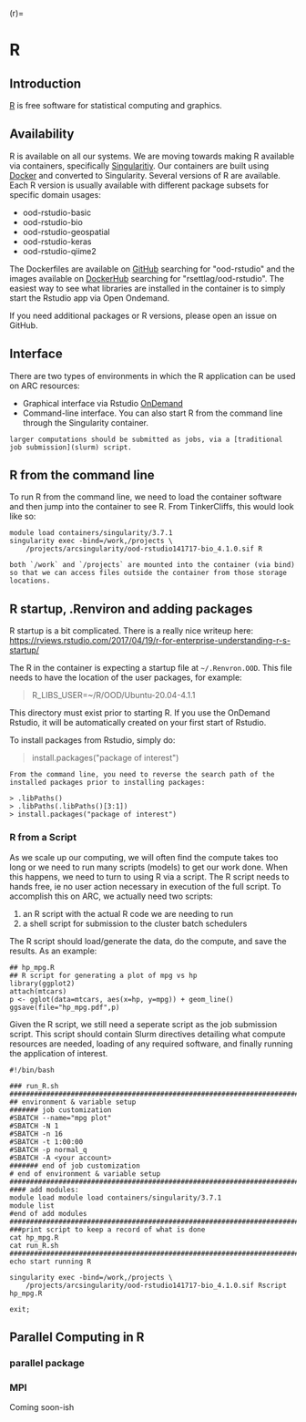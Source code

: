 (r)=

# R

## Introduction

[R](https://www.r-project.org/) is free software for statistical computing and graphics.   

## Availability

R is available on all our systems.  We are moving towards making R available via containers, specifically [Singularitiy](https://singularity.hpcng.org/).  Our containers are built using [Docker](https://www.docker.com) and converted to Singularity.  Several versions of R are available. Each R version is usually available with different package subsets for specific domain usages:

+ ood-rstudio-basic  
+ ood-rstudio-bio  
+ ood-rstudio-geospatial  
+ ood-rstudio-keras  
+ ood-rstudio-qiime2

The Dockerfiles are available on [GitHub](https://github.com/rsettlage) searching for "ood-rstudio" and the images available on [DockerHub](https://hub.docker.com) searching for "rsettlag/ood-rstudio".  The easiest way to see what libraries are installed in the container is to simply start the Rstudio app via Open Ondemand.

If you need additional packages or R versions, please open an issue on GitHub.

## Interface

There are two types of environments in which the R application can be used on ARC resources:
- Graphical interface via Rstudio [OnDemand](ood)
- Command-line interface. You can also start R from the command line through the Singularity container.

```{note}
larger computations should be submitted as jobs, via a [traditional job submission](slurm) script.
```

## R from the command line

To run R from the command line, we need to load the container software and then jump into the container to see R.  From TinkerCliffs, this would look like so:

```
module load containers/singularity/3.7.1
singularity exec -bind=/work,/projects \
    /projects/arcsingularity/ood-rstudio141717-bio_4.1.0.sif R
```

```{note}
both `/work` and `/projects` are mounted into the container (via bind) so that we can access files outside the container from those storage locations.
```

## R startup, .Renviron and adding packages

R startup is a bit complicated.  There is a really nice writeup here:  
<https://rviews.rstudio.com/2017/04/19/r-for-enterprise-understanding-r-s-startup/>

The R in the container is expecting a startup file at `~/.Renvron.OOD`.  This file needs to have the location of the user packages, for example:

>R_LIBS_USER=~/R/OOD/Ubuntu-20.04-4.1.1

This directory must exist prior to starting R.  If you use the OnDemand Rstudio, it will be automatically created on your first start of Rstudio.

To install packages from Rstudio, simply do:

>install.packages("package of interest")

```{warning}
From the command line, you need to reverse the search path of the installed packages prior to installing packages:
```

```
> .libPaths()
> .libPaths(.libPaths()[3:1])
> install.packages("package of interest")
```

### R from a Script

As we scale up our computing, we will often find the compute takes too long or we need to run many scripts (models) to get our work done.  When this happens, we need to turn to using R via a script.  The R script needs to hands free, ie no user action necessary in execution of the full script.  To accomplish this on ARC, we actually need two scripts:

1. an R script with the actual R code we are needing to run  
2. a shell script for submission to the cluster batch schedulers  

The R script should load/generate the data, do the compute, and save the results.  As an example:

```
## hp_mpg.R
## R script for generating a plot of mpg vs hp
library(ggplot2)
attach(mtcars) 
p <- gglot(data=mtcars, aes(x=hp, y=mpg)) + geom_line()
ggsave(file="hp_mpg.pdf",p)
```

Given the R script, we still need a seperate script as the job submission script.  This script should contain Slurm directives detailing what compute resources are needed, loading of any required software, and finally running the application of interest.

```
#!/bin/bash

### run_R.sh
###########################################################################
## environment & variable setup
####### job customization
#SBATCH --name="mpg plot"
#SBATCH -N 1
#SBATCH -n 16
#SBATCH -t 1:00:00
#SBATCH -p normal_q
#SBATCH -A <your account>
####### end of job customization
# end of environment & variable setup
###########################################################################
#### add modules:
module load module load containers/singularity/3.7.1
module list
#end of add modules
###########################################################################
###print script to keep a record of what is done
cat hp_mpg.R
cat run_R.sh
###########################################################################
echo start running R

singularity exec -bind=/work,/projects \
    /projects/arcsingularity/ood-rstudio141717-bio_4.1.0.sif Rscript hp_mpg.R

exit;
```

## Parallel Computing in R

### parallel package
### MPI

Coming soon-ish





